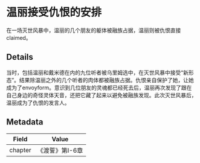 # 温丽接受仇恨的安排
在一场灭世风暴中，温丽的几个朋友的躯体被融族占据，温丽则被仇恨直接claimed。

## Details
当时，包括温丽和戴米德在内的九位听者被乌里姆选中，在灭世风暴中接受“新形态”。结果除温丽之外的几个听者的肉体都被融族占据。仇恨亲自保护了她，让她成为了envoyform。意识到几位朋友的灵魂都已经死去后，温丽再次发现了跟在自己身边的奇怪灵体天音，还把它藏了起来以避免被融族发现。此次灭世风暴后，温丽成为了仇恨的发言人。

## Metadata
| Field | Value |
| ----- | ----- |
| chapter | 《渡誓》第I-6章 |
